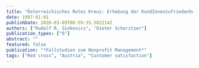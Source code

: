 ```yaml
---
title: "Österreichisches Rotes Kreuz: Erhebung der KundInnenzufriedenheit bei Krankentransporten"
date: 1997-01-01
publishDate: 2020-03-09T06:59:35.502214Z
authors: ["Rudolf R. Sinkovics", "Dieter Scharitzer"]
publication_types: ["6"]
abstract: ""
featured: false
publication: "*Fallstudien zum Nonprofit Management*"
tags: ["Red cross", "Austria", "Customer satisfaction"]
---
```


